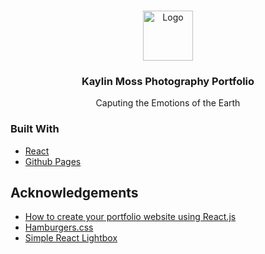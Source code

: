 <!-- PROJECT LOGO -->
<br />
<p align="center">
  <a href="https://kaylinm.github.io/photography">
    <img src="src/logo.png" alt="Logo" width="80" height="80">
  </a>

  <h3 align="center">Kaylin Moss Photography Portfolio</h3>

  <p align="center">
  Caputing the Emotions of the Earth
    <br />
  </p>
</p>

### Built With
* [React](https://reactjs.org)
* [Github Pages](https://pages.github.com/)

## Acknowledgements
* [How to create your portfolio website using React.js](https://www.freecodecamp.org/news/portfolio-app-using-react-618814e35843)
* [Hamburgers.css](https://www.npmjs.com/package/hamburgers)
* [Simple React Lightbox](https://www.npmjs.com/package/simple-react-lightbox)


